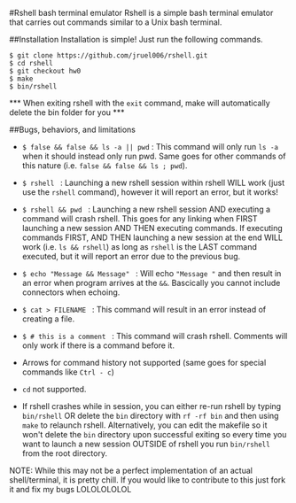 #Rshell bash terminal emulator
Rshell is a simple bash terminal emulator that carries out commands similar to a Unix bash terminal.

##Installation
Installation is simple! Just run the following commands.
```
$ git clone https://github.com/jruel006/rshell.git
$ cd rshell
$ git checkout hw0
$ make
$ bin/rshell
```
*** When exiting rshell with the `exit` command, make will automatically delete the bin folder for you ***

##Bugs, behaviors, and limitations

* ``$ false && false && ls -a || pwd`` : This command will only run `ls -a` when it should instead only run pwd. Same goes for other commands of this nature (i.e. `false && false && ls ; pwd`).

* ``$ rshell `` : Launching a new rshell session within rshell WILL work (just use the `rshell` command), however it will report an error, but it works! 

* ``$ rshell && pwd `` :  Launching a new rshell session AND executing a command will crash rshell. This goes for any linking when FIRST launching a new session AND THEN executing commands. If executing commands FIRST, AND THEN launching a new session at the end WILL work (i.e. `ls && rshell`) as long as `rshell` is the LAST command executed, but it will report an error due to the previous bug. 

* ``$ echo "Message && Message" `` : Will echo `"Message "` and then result in an error when program arrives at the `&&`. Bascically you cannot include connectors when echoing. 

* ``$ cat > FILENAME `` : This command will result in an error instead of creating a file. 

* ``$ # this is a comment `` : This command will crash rshell. Comments will only work if there is a command before it. 

* Arrows for command history not supported (same goes for special commands like `Ctrl - c`)

* ``cd`` not supported.

* If rshell crashes while in session, you can either re-run rshell by typing `bin/rshell` OR delete the `bin` directory with `rf -rf bin` and then using `make` to relaunch rshell. 
Alternatively, you can edit the makefile so it won't delete the `bin` directory upon successful exiting so every time you want to launch a new session OUTSIDE of rshell you run `bin/rshell` from the root directory. 

NOTE: While this may not be a perfect implementation of an actual shell/terminal, it is pretty chill. If you would like to contribute to this just fork it and fix my bugs LOLOLOLOLOL
